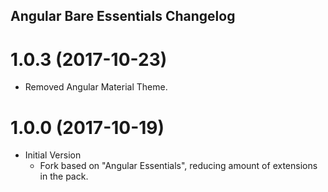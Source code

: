 ## Angular Bare Essentials Changelog

<a name="1.0.3"></a>
# 1.0.3 (2017-10-23)

* Removed Angular Material Theme.

<a name="1.0.0"></a>
# 1.0.0 (2017-10-19)

* Initial Version
  * Fork based on "Angular Essentials", reducing amount of extensions in the pack.
